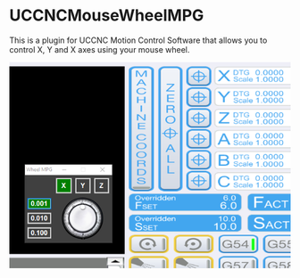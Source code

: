 # UCCNCMouseWheelMPG

This is a plugin for UCCNC Motion Control Software that allows you to control X, Y and X axes using your mouse wheel.

![](Docs/screenshot.png)
